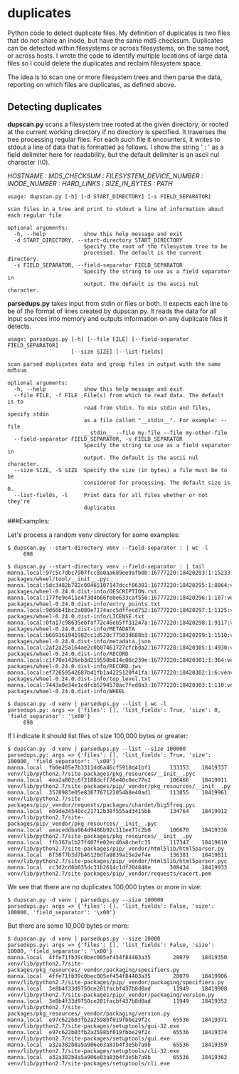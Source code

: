 # duplicates

Python code to detect duplicate files.  My definition of duplicates is two files that do not share an inode, but have the same md5 checksum.
Duplicates can be detected within filesystems or across filesystems, on the same host, or across hosts.  I wrote the code to identify multiple locations of large data files so I could delete the duplicates and reclaim filesystem space.

The idea is to scan one or more filesystem trees and then parse the data, reporting on which files are duplicates, as defined above.

## Detecting duplicates

**dupscan.py** scans a filesystem tree rooted at the given directory, or rooted at the current working directory if no directory is specified.  It traverses the tree processing regular files.  For each such file it encounters, it writes to stdout a line of data that is formatted as follows.  I show the string ' : ' as a field delimiter here for readability, but the default delimiter is an ascii nul character (\0).

*HOSTNAME : MD5_CHECKSUM : FILESYSTEM_DEVICE_NUMBER : INODE_NUMBER : HARD_LINKS : SIZE_IN_BYTES : PATH*

```
usage: dupscan.py [-h] [-d START_DIRECTORY] [-s FIELD_SEPARATOR]

scan files in a tree and print to stdout a line of information about each regular file

optional arguments:
  -h, --help            show this help message and exit
  -d START_DIRECTORY, --start-directory START_DIRECTORY
                        Specify the root of the filesystem tree to be
                        processed. The default is the current directory.
  -s FIELD_SEPARATOR, --field-separator FIELD_SEPARATOR
                        Specify the string to use as a field separator in
                        output. The default is the ascii nul character.
```

**parsedups.py** takes input from stdin or files or both.  It expects each line to be of the format of lines created by dupscan.py.  It reads the data for all input sources into memory and outputs information on any duplicate files it detects.

```
usage: parsedups.py [-h] [--file FILE] [--field-separator FIELD_SEPARATOR]
                    [--size SIZE] [--list-fields]

scan parsed duplicates data and group files in output with the same md5sum

optional arguments:
  -h, --help            show this help message and exit
  --file FILE, -f FILE  File(s) from which to read data. The default is to
                        read from stdin. To mix stdin and files, specify stdin
                        as a file called "__stdin__". For example: --file
                        __stdin__ --file my-file --file my-other-file
  --field-separator FIELD_SEPARATOR, -s FIELD_SEPARATOR
                        Specify the string to use as a field separator in
                        output. The default is the ascii nul character.
  --size SIZE, -S SIZE  Specify the size (in bytes) a file must be to be
                        considered for processing. The default size is 0.
  --list-fields, -l     Print data for all files whether or not they're
                        duplicates
```

###Examples:

Let's process a random venv directory for some examples:

```
$ dupscan.py --start-directory venv --field-separator : | wc -l
     698

$ dupscan.py --start-directory venv --field-separator : | tail
manna.local:97c5c7dbc7907fcc8a0aa689ee9afb0b:16777220:18420293:1:15233:venv/lib/python2.7/site-packages/wheel/tool/__init__.pyc
manna.local:5dc3482b782c00465107147dccf06381:16777220:18420295:1:8064:venv/lib/python2.7/site-packages/wheel-0.24.0.dist-info/DESCRIPTION.rst
manna.local:177fe9e411e4f3d4b66fe0e633caf556:16777220:18420296:1:107:venv/lib/python2.7/site-packages/wheel-0.24.0.dist-info/entry_points.txt
manna.local:9d66b41bc2a080e7174acc5dffecd752:16777220:18420297:1:1125:venv/lib/python2.7/site-packages/wheel-0.24.0.dist-info/LICENSE.txt
manna.local:0fa17c98635ebfaf72c46eb5ff31247a:16777220:18420298:1:9117:venv/lib/python2.7/site-packages/wheel-0.24.0.dist-info/METADATA
manna.local:b669361941982cc1d520c77503d688b3:16777220:18420299:1:1510:venv/lib/python2.7/site-packages/wheel-0.24.0.dist-info/metadata.json
manna.local:2af2a25a164ae2c0b07461727cfcbda2:16777220:18420305:1:4930:venv/lib/python2.7/site-packages/wheel-0.24.0.dist-info/RECORD
manna.local:c1f70e1426eb3d219550b814c06c239e:16777220:18420301:1:364:venv/lib/python2.7/site-packages/wheel-0.24.0.dist-info/RECORD.jws
manna.local:ef72659542687b41fb1a4225120f41fa:16777220:18420302:1:6:venv/lib/python2.7/site-packages/wheel-0.24.0.dist-info/top_level.txt
manna.local:7443a0e34e1cdfcb5294578ac7fed8a3:16777220:18420303:1:110:venv/lib/python2.7/site-packages/wheel-0.24.0.dist-info/WHEEL

$ dupscan.py -d venv | parsedups.py --list | wc -l
parsedups.py: args => {'files': [], 'list_fields': True, 'size': 0, 'field_separator': '\x00'}
     698
```

If I indicate it should list files of size 100,000 bytes or greater:

```
$ dupscan.py -d venv | parsedups.py --list --size 100000
parsedups.py: args => {'files': [], 'list_fields': True, 'size': 100000, 'field_separator': '\x00'}
manna.local  fb0e405e7b3311dd6a46cf5918d41bf1      133353    18419337  venv/lib/python2.7/site-packages/pkg_resources/__init__.pyc
manna.local  4ea2a802c8f2188dcff76e40c0ec77e2      106466    18419911  venv/lib/python2.7/site-packages/pip/_vendor/pkg_resources/__init__.py
manna.local  3578983e05e8367767122054b8e40ad1      113855    18419961  venv/lib/python2.7/site-packages/pip/_vendor/requests/packages/chardet/big5freq.pyc
manna.local  eb9de34540cc21712b38f555ad3415bb      134764    18419912  venv/lib/python2.7/site-packages/pip/_vendor/pkg_resources/__init__.pyc
manna.local  aeaceddba964d9486b92c111ee77c2b0      106670    18419336  venv/lib/python2.7/site-packages/pkg_resources/__init__.py
manna.local  ffb367a1b27f407fe02ecd0a8cbefc35      117347    18419810  venv/lib/python2.7/site-packages/pip/_vendor/html5lib/html5parser.py
manna.local  6f58f7b3d7b46120dfa9839a15e2ef4e      136381    18419811  venv/lib/python2.7/site-packages/pip/_vendor/html5lib/html5parser.pyc
manna.local  cc3d2cd6b035dc31b2614c1df204848e      308434    18419933  venv/lib/python2.7/site-packages/pip/_vendor/requests/cacert.pem
```

We see that there are no duplicates 100,000 bytes or more in size:

```
$ dupscan.py -d venv | parsedups.py --size 100000
parsedups.py: args => {'files': [], 'list_fields': False, 'size': 100000, 'field_separator': '\x00'}
```

But there are some 10,000 bytes or more:

```
$ dupscan.py -d venv | parsedups.py --size 10000
parsedups.py: args => {'files': [], 'list_fields': False, 'size': 10000, 'field_separator': '\x00'}
manna.local  4ffe71fb39c0bec005ef454f84403a35       28079    18419350  venv/lib/python2.7/site-packages/pkg_resources/_vendor/packaging/specifiers.py
manna.local  4ffe71fb39c0bec005ef454f84403a35       28079    18419906  venv/lib/python2.7/site-packages/pip/_vendor/packaging/specifiers.py
manna.local  3e8b4f33d9750ce201facbf437b8d0ad       11949    18419908  venv/lib/python2.7/site-packages/pip/_vendor/packaging/version.py
manna.local  3e8b4f33d9750ce201facbf437b8d0ad       11949    18419352  venv/lib/python2.7/site-packages/pkg_resources/_vendor/packaging/version.py
manna.local  e97c622b03fb2a2598bf019fbbe29f2c       65536    18419371  venv/lib/python2.7/site-packages/setuptools/gui-32.exe
manna.local  e97c622b03fb2a2598bf019fbbe29f2c       65536    18419374  venv/lib/python2.7/site-packages/setuptools/gui.exe
manna.local  a32a382b8a5a906e03a83b4f3e5b7a9b       65536    18419359  venv/lib/python2.7/site-packages/setuptools/cli-32.exe
manna.local  a32a382b8a5a906e03a83b4f3e5b7a9b       65536    18419362  venv/lib/python2.7/site-packages/setuptools/cli.exe
```
